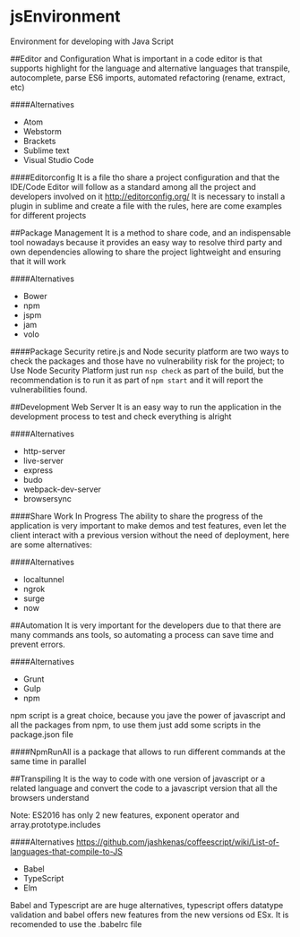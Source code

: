 # jsEnvironment
Environment for developing with Java Script

##Editor and Configuration
What is important in a code editor is that supports highlight for the language and alternative languages that transpile, autocomplete, parse ES6 imports, automated refactoring (rename, extract, etc)

####Alternatives
- Atom 
- Webstorm
- Brackets
- Sublime text
- Visual Studio Code

####Editorconfig
It is a file tho share a project configuration and that the IDE/Code Editor will follow as a standard among all the project and developers involved on it
http://editorconfig.org/
It is necessary to install a plugin in sublime and create a file with the rules, here are come examples for different projects

##Package Management
It is a method to share code, and an indispensable tool nowadays because it provides an easy way to resolve third party and own dependencies allowing to share the project lightweight and ensuring that it will work

####Alternatives
- Bower
- npm
- jspm
- jam
- volo

####Package Security
retire.js and Node security platform are two ways to check the packages and those have no vulnerability risk for the project; to Use Node Security Platform just run `nsp check` as part of the build, but the recommendation is to run it as part of `npm start` and it will report the vulnerabilities found.

##Development Web Server
It is an easy way to run the application in the development process to test and check everything is alright

####Alternatives
- http-server
- live-server
- express
- budo
- webpack-dev-server
- browsersync

####Share Work In Progress
The ability to share the progress of the application is very important to make demos and test features, even let the client interact with a previous version without the need of deployment, here are some alternatives:

####Alternatives
- localtunnel
- ngrok
- surge
- now

##Automation
It is very important for the developers due to that there are many commands ans tools, so automating a process can save time and prevent errors.

####Alternatives
- Grunt
- Gulp
- npm

npm script is a great choice, because you jave the power of javascript and all the packages from npm, to use them just add some scripts in the package.json file

####NpmRunAll
is a package that allows to run different commands at the same time
in parallel

##Transpiling
It is the way to code with one version of javascript or a related language and convert the code to a javascript version that all the browsers understand

Note: ES2016 has only 2 new features, exponent operator and array.prototype.includes

####Alternatives
https://github.com/jashkenas/coffeescript/wiki/List-of-languages-that-compile-to-JS
- Babel
- TypeScript
- Elm 

Babel and Typescript are are huge alternatives, typescript offers datatype validation and babel offers new features from the new versions od ESx.
It is recomended to use the .babelrc file
